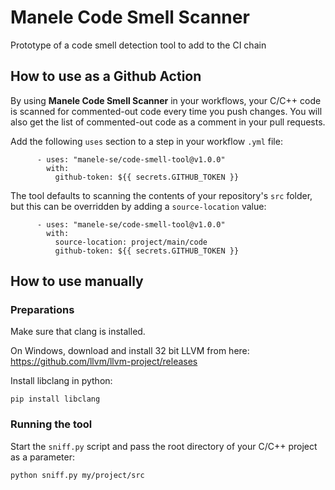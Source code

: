 # Manele Code Smell Scanner

Prototype of a code smell detection tool to add to the CI chain

## How to use as a Github Action

By using **Manele Code Smell Scanner** in your workflows, your C/C++ code is scanned for commented-out code every time you push changes. You will also get the list of commented-out code as a comment in your pull requests.

Add the following `uses` section to a step in your workflow `.yml` file:

```
      - uses: "manele-se/code-smell-tool@v1.0.0"
        with:
          github-token: ${{ secrets.GITHUB_TOKEN }}
```

The tool defaults to scanning the contents of your repository's `src` folder, but this can be overridden by adding a `source-location` value:

```
      - uses: "manele-se/code-smell-tool@v1.0.0"
        with:
          source-location: project/main/code
          github-token: ${{ secrets.GITHUB_TOKEN }}
```

## How to use manually

### Preparations

Make sure that clang is installed.

On Windows, download and install 32 bit LLVM from here: https://github.com/llvm/llvm-project/releases

Install libclang in python:

```
pip install libclang
```

### Running the tool

Start the `sniff.py` script and pass the root directory of your C/C++ project as a parameter:

```
python sniff.py my/project/src
```
